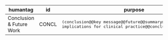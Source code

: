 

| humantag | id | purpose |
| --------- | -- | ------- |
| Conclusion & Future Work | CONCL |	<pre>(conclusion@@key message@@future@@summary@@recommendation@@ implications for clinical practice@@concluding remark)</pre> |


